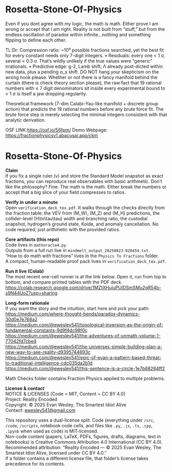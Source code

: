 # Rosetta-Stone-Of-Physics
Even if you dont agree with my logic, the math is math. Either prove I am wrong or accept that I am right.
Reality is not built from “stuff,” but from the endless oscillation of paradox within infinite...nothing and something flipping to define each other.

TL:Dr: Compression ratio: ~10⁹ possible fractions searched, yet the best fit for every constant needs only 7-digit integers.
•  Residuals: every one < 1 σ, several < 0.3 σ. That’s wildly unlikely if the true values were “generic” irrationals.
•  Predictive edge: g-2, Lamb shift, Λ already post-dicted within new data, plus a pending α_s shift.
DO NOT hang your skepticism on the wrong hook please.
Whether or not there is a fancy manifold behind the curtain (there is check theory section please), the raw fact that 19 rational numbers with ≤ 7 digit denominators sit inside every experimental bound to < 1 σ is itself a jaw dropping regularity. 

Theoretical framework (7-dim Calabi–Yau-like manifold + discrete group action) that predicts the 19 rational numbers before any brute force fit. The brute force step is merely selecting the minimal integers consistent with that analytic derivation.


OSF LINK:https://osf.io/56fpm/
Demo Webpage: https://fractionphysicsv1.abacusai.app/ckm
# Rosetta-Stone-Of-Physics

**Claim**  
If you fix a single ruler \(v\) and store the Standard Model snapshot as exact fractions, you can reproduce real observables with basic arithmetic. Don’t like the philosophy? Fine. The math is the math. Either break the numbers or accept that a big slice of your field compresses to ratios.

**Verify in under a minute**  
Open `verification_deck_tex.pdf`. It walks through the checks directly from the fraction table: the VEV from \(M_W\), \(M_Z\) and \(M_H\) predictions, the collider-level \(H\to\tau\tau\) width and branching ratio, the custodial snapshot, hydrogen’s ground state, Koide, and anomaly cancellation. No code required; just arithmetic with the provided ratios.

**Core artifacts (this repo)**  
Code lives in `mathoracle4.py`.  
Outputs from a full run live in `mindmelt_output_20250823-020454.txt`.  
“How to do math with fractions” lives in the `Physics To Fractions` folder.  
A compact, human-readable proof pack lives in `verification_deck_tex.pdf`.

**Run it live (Colab)**  
The most recent one-cell runner is at the link below. Open it, run from top to bottom, and compare printed tables with the PDF deck.  
https://colab.research.google.com/drive/1MZtXHujuPUlDSmSMu2gR54b-s9N44UoZ?usp=sharing

**Long-form rationale**  
If you want the story and the intuition, start here and pick your path:
https://medium.com/where-thought-bends/paradox-dynamics-30d0e7e768a2  
https://medium.com/@ewesley541/topological-inversion-as-the-origin-of-fundamental-constants-9d9f4dc98f0c  
https://medium.com/@ewesley541/the-adventures-of-unmath-volume-1-77042fd7cbe4  
https://medium.com/@ewesley541/the-universes-simple-building-plan-a-new-way-to-see-reality-d9395744893c  
https://medium.com/@ewesley541/epic-of-evan-a-pattern-based-threat-to-traditional-intelligence-cdc035da2b1d  
https://medium.com/@ewesley541/this-sentence-is-a-circle-1e7b68264ff2

Math Checks folder contains Fraction Physics applied to multiple problems. 

**License & contact**  
NOTICE & LICENSES (Code = MIT, Content = CC BY 4.0)  
Project: Reality Encoded  
Copyright: © 2025 Evan Wesley, The Smartest Idiot Alive  
Contact: ewesley541@gmail.com

This repository uses a dual-license split. Code (everything under `/src`, `/code`, `/scripts`, notebook code cells, and files like `.py`, `.js`, `.ts`, `.cpp`, `.ipynb` when used as code) is MIT-licensed.  
Non-code content (papers, LaTeX, PDFs, figures, drafts, diagrams, text in notebooks) is Creative Commons Attribution 4.0 International (CC BY 4.0).  
Recommended attribution: “Reality Encoded — © 2025 Evan Wesley, The Smartest Idiot Alive, licensed under CC BY 4.0.”  
If a folder contains a different license file, that folder’s license takes precedence for its contents.
